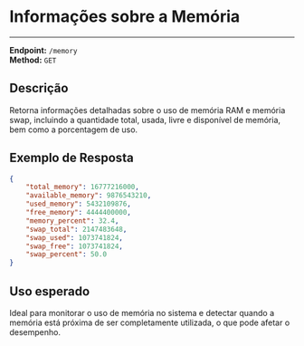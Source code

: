 # Informações sobre a Memória
---------------------------

**Endpoint:** `/memory`  
**Method:** `GET`

## Descrição

Retorna informações detalhadas sobre o uso de memória RAM e memória swap, incluindo a quantidade total, usada, livre e disponível de memória, bem como a porcentagem de uso.

## Exemplo de Resposta

```json
{
    "total_memory": 16777216000,
    "available_memory": 9876543210,
    "used_memory": 5432109876,
    "free_memory": 4444400000,
    "memory_percent": 32.4,
    "swap_total": 2147483648,
    "swap_used": 1073741824,
    "swap_free": 1073741824,
    "swap_percent": 50.0
}
```

## Uso esperado

Ideal para monitorar o uso de memória no sistema e detectar quando a memória está próxima de ser completamente utilizada, o que pode afetar o desempenho.